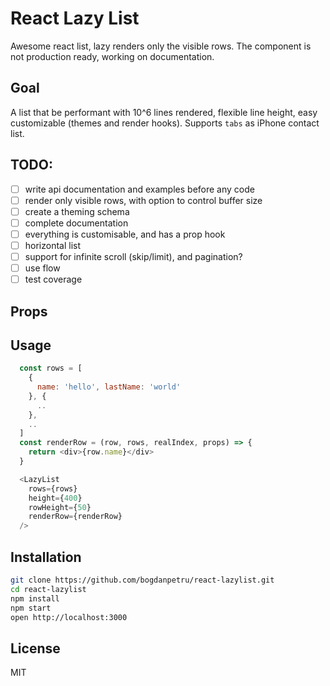 # React Lazy List

Awesome react list, lazy renders only the visible rows.
The component is not production ready, working on documentation.

## Goal
A list that be performant with 10^6 lines rendered, flexible line height, easy customizable (themes and render hooks). Supports `tabs` as iPhone contact list.

## TODO:
- [ ] write api documentation and examples before any code
- [ ] render only visible rows, with option to control buffer size
- [ ] create a theming schema
- [ ] complete documentation
- [ ] everything is customisable, and has a prop hook
- [ ] horizontal list
- [ ] support for infinite scroll (skip/limit), and pagination?
- [ ] use flow
- [ ] test coverage

## Props




## Usage

```js
  const rows = [
    {
      name: 'hello', lastName: 'world'
    }, {
      ..
    },
    ..
  ]
  const renderRow = (row, rows, realIndex, props) => {
    return <div>{row.name}</div>
  }

  <LazyList
    rows={rows}
    height={400}
    rowHeight={50}
    renderRow={renderRow}
  />
```

## Installation

```bash
git clone https://github.com/bogdanpetru/react-lazylist.git
cd react-lazylist
npm install
npm start
open http://localhost:3000
```

## License
MIT
